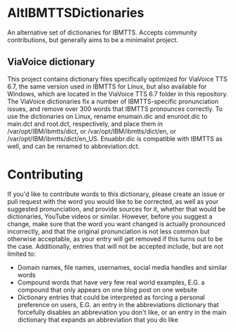# AltIBMTTSDictionaries
An alternative set of dictionaries for IBMTTS.
Accepts community contributions, but generally aims to be a minimalist project.
## ViaVoice dictionary
This project contains dictionary files specifically optimized for ViaVoice TTS 6.7, the same version used in IBMTTS for Linux, but also available for Windows, which are located in the ViaVoice TTS 6.7 folder in this repository. The ViaVoice dictionaries fix a number of IBMTTS-specific pronunciation issues, and remove over 300 words that IBMTTS pronounces correctly. To use the dictionaries on Linux, rename enumain.dic and enuroot.dic to main.dct and root.dct, respectively, and place them in /var/opt/IBM/ibmtts/dict, or /var/opt/IBM/ibmtts/dict/en, or /var/opt/IBM/ibmtts/dict/en_US. Enuabbr.dic is compatible with IBMTTS as well, and can be renamed to abbreviation.dct.
# Contributing
If you'd like to contribute words to this dictionary, please create an issue or pull request with the word you would like to be corrected, as well as your suggested pronunciation, and provide sources for it, whether that would be dictionaries, YouTube videos or similar. However, before you suggest a change, make sure that the word you want changed is actually pronounced incorrectly, and that the original pronunciation is not less common but otherwise acceptable, as your entry will get removed if this turns out to be the case. Additionally, entries that will not be accepted include, but are not limited to:
* Domain names, file names, usernames, social media handles and similar words
* Compound words that have very few real world examples, E.G. a compound that only appears on one blog post on one website
* Dictionary entries that could be interpreted as forcing a personal preference on users, E.G. an entry in the abbreviations dictionary that forcefully disables an abbreviation you don't like, or an entry in the main dictionary that expands an abbreviation that you do like
